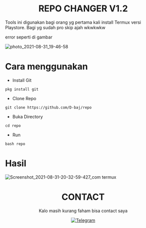 <h1 align="center">REPO CHANGER V1.2</h1>

Tools ini digunakan bagi orang yg pertama kali install Termux versi Playstore. Bagi yg sudah pro skip ajah wkwkwkw<enter>

  
  error seperti di gambar
  
  
![photo_2021-08-31_19-46-58](https://user-images.githubusercontent.com/75845910/131505418-f986e025-4d79-41b2-bf26-bad7a8ef76d4.jpg)


# Cara menggunakan
- Install Git
```
pkg install git
```
- Clone Repo
```
git clone https://github.com/D-baj/repo
```
- Buka Directory
```
cd repo
```
- Run
```
bash repo
```

# Hasil
![Screenshot_2021-08-31-20-32-59-427_com termux](https://user-images.githubusercontent.com/75845910/131512465-bdd319d5-d7df-45fc-854d-5fda8642101a.jpg)

<H1 align="center">
CONTACT
</H1>

<p align="center">
Kalo masih kurang faham bisa contact saya
</br>
<p align="center">
<a href="https://t.me/D_baj"><img alt="Telegram" src="https://img.shields.io/badge/Telegram-https://t.me/D_baj-blue"/></a>
</br>
